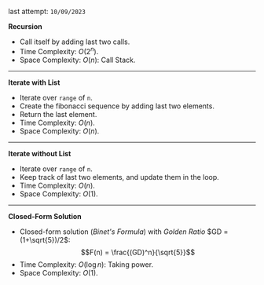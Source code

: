 last attempt: `10/09/2023`

**Recursion**
- Call itself by adding last two calls. 
- Time Complexity: $O(2^n)$. 
- Space Complexity: $O(n)$: Call Stack. 

---

**Iterate with List**
- Iterate over `range` of `n`. 
- Create the fibonacci sequence by adding last two elements. 
- Return the last element. 
- Time Complexity: $O(n)$. 
- Space Complexity: $O(n)$. 

---

**Iterate without List**
- Iterate over `range` of `n`. 
- Keep track of last two elements, and update them in the loop. 
- Time Complexity: $O(n)$. 
- Space Complexity: $O(1)$. 

---

**Closed-Form Solution**
- Closed-form solution (*Binet's Formula*) with *Golden Ratio* $GD = (1+\sqrt{5})/2$:
$$F(n) = \frac{(GD)^n}{\sqrt{5}}$$
- Time Complexity: $O(\log n)$: Taking power. 
- Space Complexity: $O(1)$. 